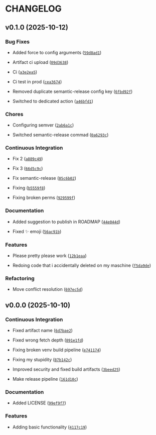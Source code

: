 # CHANGELOG


## v0.1.0 (2025-10-12)

### Bug Fixes

- Added force to config arguments
  ([`59d8ad1`](https://github.com/vividsystem/wisort/commit/59d8ad1f6dc8fef2563048a09edebd1bd63bb986))

- Artifact ci upload
  ([`09d3638`](https://github.com/vividsystem/wisort/commit/09d36387c9a0b4c01243558945e8dda279362888))

- Ci
  ([`a3e2ea5`](https://github.com/vividsystem/wisort/commit/a3e2ea500785098c628a6110ff146b04be9f15ec))

- Ci test in prod
  ([`cea3674`](https://github.com/vividsystem/wisort/commit/cea36743466c61a91acbebcce52be065aba43b20))

- Removed duplicate semantic-release config key
  ([`6fbd92f`](https://github.com/vividsystem/wisort/commit/6fbd92fb0bad253bbb402d6e567971500150fabf))

- Switched to dedicated action
  ([`a46bfd1`](https://github.com/vividsystem/wisort/commit/a46bfd19238c99f3c7ae432749bb34014ae3c1fd))

### Chores

- Configuring semver
  ([`2ab6a1c`](https://github.com/vividsystem/wisort/commit/2ab6a1cd7f652f3781c5d9c97ca03e9889c23b05))

- Switched semantic-release commad
  ([`0a6293c`](https://github.com/vividsystem/wisort/commit/0a6293ced7faa5b50771cf0ec2b1fe6589680e53))

### Continuous Integration

- Fix 2
  ([`a889c49`](https://github.com/vividsystem/wisort/commit/a889c492b0561907f54f42180a0f3237fd1ba73c))

- Fix 3
  ([`66d5c9c`](https://github.com/vividsystem/wisort/commit/66d5c9ca3d4fe941b4cbba4f929f1dc268b8c419))

- Fix semantic-release
  ([`05c6b02`](https://github.com/vividsystem/wisort/commit/05c6b02f162e55077a43d25b799880aafbc2e443))

- Fixing
  ([`b5559f8`](https://github.com/vividsystem/wisort/commit/b5559f846fd9827d764ab5353d9bc59041e478bd))

- Fixing broken perms
  ([`929599f`](https://github.com/vividsystem/wisort/commit/929599fc4b72beed238cb8cede9fbbaecf9dab01))

### Documentation

- Added suggestion to publish in ROADMAP
  ([`44e044d`](https://github.com/vividsystem/wisort/commit/44e044d06afe5d1d9f7c2ac1fc94dad17665d8d4))

- Fixed :sparkles: emoji
  ([`56ac91b`](https://github.com/vividsystem/wisort/commit/56ac91ba14b34cd9e2fa4c8e29469eae4c276661))

### Features

- Please pretty please work
  ([`12b1eaa`](https://github.com/vividsystem/wisort/commit/12b1eaaa48ab30e2af708b9e9031acc187dd34ba))

- Redoing code that i accidentally deleted on my maschine
  ([`f5da9de`](https://github.com/vividsystem/wisort/commit/f5da9de6110c57a1312673dc9e3bb8f57bfbe86f))

### Refactoring

- Move conflict resolution
  ([`697ec5d`](https://github.com/vividsystem/wisort/commit/697ec5d10fb5f7c7286863187e4ad5d6548efe49))


## v0.0.0 (2025-10-10)

### Continuous Integration

- Fixed artifact name
  ([`6d7bae2`](https://github.com/vividsystem/wisort/commit/6d7bae2db9fe3227830768b29de350fc1c679418))

- Fixed wrong fetch depth
  ([`891e1fd`](https://github.com/vividsystem/wisort/commit/891e1fd8f0b2f64077df4700036aaa3552e91cfd))

- Fixing broken venv build pipeline
  ([`e741174`](https://github.com/vividsystem/wisort/commit/e741174d2d63c7134762840dc5781b31a4c20c9b))

- Fixing my stupidity
  ([`87b142c`](https://github.com/vividsystem/wisort/commit/87b142c9646e1416650c3d50ff0c06ef86a44dbc))

- Improved security and fixed build artifacts
  ([`3beed25`](https://github.com/vividsystem/wisort/commit/3beed25b725fd7768136230aaebd087763823e30))

- Make release pipeline
  ([`161d10c`](https://github.com/vividsystem/wisort/commit/161d10c5d667e737f727a1c438a4723071bdd5ce))

### Documentation

- Added LICENSE
  ([`99ef9f7`](https://github.com/vividsystem/wisort/commit/99ef9f78c3bdbecc2cd975a069d856321d33426f))

### Features

- Adding basic functionality
  ([`4117c19`](https://github.com/vividsystem/wisort/commit/4117c19ef7191cdf566ced9fe0f0dc57eb60b3e6))
